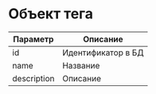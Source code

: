 # Объект тега

| Параметр | Описание |
| ------------ | ------------ |
| id | Идентификатор в БД |
| name | Название |
| description | Описание |
